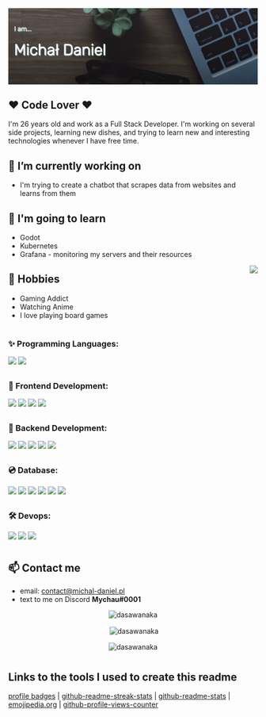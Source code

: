 <img align="center" src="./img/banner.PNG" />
<h2 > ❤️ Code Lover ❤️</h2> 

<p>I'm 26 years old and work as a Full Stack Developer.
 I'm working on several side projects, learning new dishes, and trying to learn new and interesting technologies whenever I have free time.</p>

<h2 >💼 I’m currently working on</h2>

<ul>
<li>I'm trying to create a chatbot that scrapes data from websites and learns from them</li>
</ul>

<!--
<h2 >🔭 Learning about</h2>
<ul>
<li>nuxtjs </li>
<li>Strapi</li>
<li>Bulma</li>
</ul>
-->

<h2 >🚧 I'm going to learn</h2>
<ul>
<li>Godot</li>
<li>Kubernetes</li>
<li>Grafana - monitoring my servers and their resources</li>
</ul>

<img align="right" src="https://c.tenor.com/eQlXwfXcQ4YAAAAC/anime-computer.gif" />

<h2 >🎲 Hobbies </h2>

<ul>
<li> Gaming Addict</li>
<li> Watching Anime</li>
<li> I love playing board games </li>
</ul>
<h1></h1> 

<h3>✨ Programming Languages:</h3>
<p>
 <img src="https://img.shields.io/badge/OpenJDK-ED8B00?style=for-the-badge&logo=openjdk&logoColor=white" /> <img src="https://img.shields.io/badge/JavaScript-323330?style=for-the-badge&logo=javascript&logoColor=F7DF1E" />
</p>
<h2></h2> 
<h3>💎 Frontend Development:</h3>
<p>
<img src="https://img.shields.io/badge/Vue.js-35495E?style=for-the-badge&logo=vuedotjs&logoColor=4FC08D" /> <img src="https://img.shields.io/badge/CSS3-1572B6?style=for-the-badge&logo=css3&logoColor=white"> <img src="https://img.shields.io/badge/Sass-CC6699?style=for-the-badge&logo=sass&logoColor=white"> <img src="https://img.shields.io/badge/Bootstrap-563D7C?style=for-the-badge&logo=bootstrap&logoColor=white">
</p>

<h2></h2> 
<h3>🚀 Backend Development:</h3>
<p>
<img src="https://img.shields.io/badge/Node.js-339933?style=for-the-badge&logo=nodedotjs&logoColor=white"> <img src="https://img.shields.io/badge/Spring-6DB33F?style=for-the-badge&logo=spring&logoColor=white"> <img src="https://img.shields.io/badge/Spring_Boot-F2F4F9?style=for-the-badge&logo=spring-boot"> <img src="https://img.shields.io/badge/Spring_Security-6DB33F?style=for-the-badge&logo=Spring-Security&logoColor=white"> <img src="https://img.shields.io/badge/GraphQl-E10098?style=for-the-badge&logo=graphql&logoColor=white"> 
</p>

<h2></h2> 
<h3>💿 Database:</h3>
<p>
<img src="https://img.shields.io/badge/Apache%20Solr-D9411E.svg?style=for-the-badge&logo=Apache-Solr&logoColor=white"> <img src="https://img.shields.io/badge/MongoDB-47A248.svg?style=for-the-badge&logo=MongoDB&logoColor=white"> <img src="https://img.shields.io/badge/Redis-DC382D.svg?style=for-the-badge&logo=Redis&logoColor=white"> <img src="https://img.shields.io/badge/PostgreSQL-4169E1.svg?style=for-the-badge&logo=PostgreSQL&logoColor=white"> <img src="https://img.shields.io/badge/SQLite-003B57.svg?style=for-the-badge&logo=SQLite&logoColor=white"> <img src="https://img.shields.io/badge/MySQL-4479A1.svg?style=for-the-badge&logo=MySQL&logoColor=white">
</p>

<h2></h2>
<h3>🛠️ Devops:</h3>
<p>
<img src="https://img.shields.io/badge/NGINX-009639.svg?style=for-the-badge&logo=NGINX&logoColor=white"> <img src="https://img.shields.io/badge/Docker-2496ED.svg?style=for-the-badge&logo=Docker&logoColor=white"> <img src="https://img.shields.io/badge/Jenkins-D24939.svg?style=for-the-badge&logo=Jenkins&logoColor=white">
</p>

 <h1></h1>
<h2>📫 Contact me</h2>

<ul>
<li> email:  <a href="mailto:contact@michal-daniel.pl">contact@michal-daniel.pl</a> </li>
<li>text to me on Discord <strong>Mychau#0001</strong></li>
</ul>

<p align="center"><img src="https://komarev.com/ghpvc/?username=dasawanaka&label=Profile%20views&color=8ab5b4&style=for-the-badge" alt="dasawanaka" /></p>

<p align="center">&nbsp;<img align="center" src="https://github-readme-stats.vercel.app/api?username=dasawanaka&show_icons=true&locale=en&bg_color=616161&border_color=8AB5B4&title_color=8AB5B4&text_color=ffffff&icon_color=8AB5B4" alt="dasawanaka" /></p>

<p align="center"><img align="center" src="https://github-readme-streak-stats.herokuapp.com/?user=dasawanaka&background=616161&border=8AB5B4&stroke=8AB5B4&fire=8AB5B4&ring=8AB5B4&currStreakLabel=ffffff&currStreakNum=ffffff&sideNums=ffffff&sideLabels=ffffff&dates=ffffff" alt="dasawanaka" /></p>

<h1></h1>
<h2>Links to the tools I used to create this readme</h3>
<a href="https://home.aveek.io/GitHub-Profile-Badges/">profile badges</a> | <a href="https://github-readme-streak-stats.herokuapp.com/demo/">github-readme-streak-stats</a> |  <a href="https://github.com/anuraghazra/github-readme-stats">github-readme-stats</a> | <a href="https://emojipedia.org">emojipedia.org</a> | <a href="https://komarev.com/ghpvc/">github-profile-views-counter</a>

